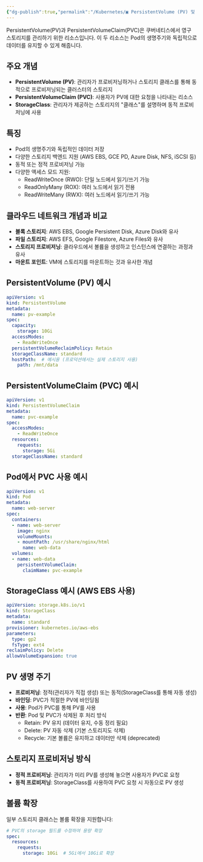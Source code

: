 ```yaml
---
{"dg-publish":true,"permalink":"/Kubernetes/▣ PersistentVolume (PV) 및 PersistentVolumeClaim (PVC)/"}
---
```



PersistentVolume(PV)과 PersistentVolumeClaim(PVC)은 쿠버네티스에서 영구 스토리지를 관리하기 위한 리소스입니다. 이 두 리소스는 Pod의 생명주기와 독립적으로 데이터를 유지할 수 있게 해줍니다.

## 주요 개념

- **PersistentVolume (PV)**: 관리자가 프로비저닝하거나 스토리지 클래스를 통해 동적으로 프로비저닝되는 클러스터의 스토리지
- **PersistentVolumeClaim (PVC)**: 사용자가 PV에 대한 요청을 나타내는 리소스
- **StorageClass**: 관리자가 제공하는 스토리지의 "클래스"를 설명하며 동적 프로비저닝에 사용

## 특징

- Pod의 생명주기와 독립적인 데이터 저장
- 다양한 스토리지 백엔드 지원 (AWS EBS, GCE PD, Azure Disk, NFS, iSCSI 등)
- 동적 또는 정적 프로비저닝 가능
- 다양한 액세스 모드 지원:
    - ReadWriteOnce (RWO): 단일 노드에서 읽기/쓰기 가능
    - ReadOnlyMany (ROX): 여러 노드에서 읽기 전용
    - ReadWriteMany (RWX): 여러 노드에서 읽기/쓰기 가능

## 클라우드 네트워크 개념과 비교

- **블록 스토리지**: AWS EBS, Google Persistent Disk, Azure Disk와 유사
- **파일 스토리지**: AWS EFS, Google Filestore, Azure Files와 유사
- **스토리지 프로비저닝**: 클라우드에서 볼륨을 생성하고 인스턴스에 연결하는 과정과 유사
- **마운트 포인트**: VM에 스토리지를 마운트하는 것과 유사한 개념

## PersistentVolume (PV) 예시

```yaml
apiVersion: v1
kind: PersistentVolume
metadata:
  name: pv-example
spec:
  capacity:
    storage: 10Gi
  accessModes:
    - ReadWriteOnce
  persistentVolumeReclaimPolicy: Retain
  storageClassName: standard
  hostPath:  # 예시용 (프로덕션에서는 실제 스토리지 사용)
    path: /mnt/data
```

## PersistentVolumeClaim (PVC) 예시

```yaml
apiVersion: v1
kind: PersistentVolumeClaim
metadata:
  name: pvc-example
spec:
  accessModes:
    - ReadWriteOnce
  resources:
    requests:
      storage: 5Gi
  storageClassName: standard
```

## Pod에서 PVC 사용 예시

```yaml
apiVersion: v1
kind: Pod
metadata:
  name: web-server
spec:
  containers:
  - name: web-server
    image: nginx
    volumeMounts:
    - mountPath: /usr/share/nginx/html
      name: web-data
  volumes:
  - name: web-data
    persistentVolumeClaim:
      claimName: pvc-example
```

## StorageClass 예시 (AWS EBS 사용)

```yaml
apiVersion: storage.k8s.io/v1
kind: StorageClass
metadata:
  name: standard
provisioner: kubernetes.io/aws-ebs
parameters:
  type: gp2
  fsType: ext4
reclaimPolicy: Delete
allowVolumeExpansion: true
```

## PV 생명 주기

- **프로비저닝**: 정적(관리자가 직접 생성) 또는 동적(StorageClass를 통해 자동 생성)
- **바인딩**: PVC가 적절한 PV에 바인딩됨
- **사용**: Pod가 PVC를 통해 PV를 사용
- **반환**: Pod 및 PVC가 삭제된 후 처리 방식
    - Retain: PV 유지 (데이터 유지, 수동 정리 필요)
    - Delete: PV 자동 삭제 (기본 스토리지도 삭제)
    - Recycle: 기본 볼륨은 유지하고 데이터만 삭제 (deprecated)

## 스토리지 프로비저닝 방식

- **정적 프로비저닝**: 관리자가 미리 PV를 생성해 놓으면 사용자가 PVC로 요청
- **동적 프로비저닝**: StorageClass를 사용하여 PVC 요청 시 자동으로 PV 생성

## 볼륨 확장

일부 스토리지 클래스는 볼륨 확장을 지원합니다:

```yaml
# PVC의 storage 필드를 수정하여 용량 확장
spec:
  resources:
    requests:
      storage: 10Gi  # 5Gi에서 10Gi로 확장
```
